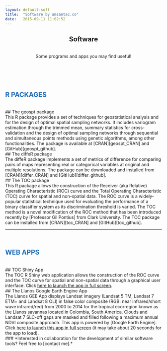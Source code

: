 ```yaml
---
layout: default-soft
title:  "Software by amsantac.co"
date:   2015-09-11 11:02:52
---
```

<header>
<h2>Software</h2>
<br>
<span class="byline">Some programs and apps you may find useful!</span>
</header>

<br>
<h2 style= "color:#1e6bb8">R PACKAGES</h2>
<br>
## The geospt package
<br>
This R package provides a set of techniques for geostatistical analysis and for the design of optimal spatial sampling networks. It includes variogram estimation through the trimmed mean, summary statistics for cross-validation and the design of optimal sampling networks through sequential and simultaneous points methods using genetic algorithms, among other functionalities. The package is available at [CRAN][geospt_CRAN] and [GitHub][geospt_github]. 

<br>
## The diffeR package
<br>
The diffeR package implements a set of metrics of difference for comparing pairs of maps representing real or categorical variables at original and multiple resolutions. The package can be downloaded and installed from [CRAN][differ_CRAN] and [GitHub][differ_github]. 

<br>
## The TOC package
<br>
This R package allows the construction of the Receiver (aka Relative) Operating Characteristic (ROC) curve and the Total Operating Characteristic (TOC) curve for spatial and non-spatial data. The ROC curve is a widely-popular statistical technique used for evaluating the performance of a binary classifier system as its discrimination threshold is varied. The TOC method is a novel modification of the ROC method that has been introduced recently by [Professor Gil Pontius] from Clark University. The TOC package can be installed from [CRAN][toc_CRAN] and [GitHub][toc_github].

<br>
<hr>
<br>
<h2 style= "color:#1e6bb8">WEB APPS</h2>
<br>
## TOC Shiny App
<br>
The TOC R Shiny web application allows the construction of the ROC curve and the TOC curve for spatial and non-spatial data through a graphical user interface. Click <a href="https://amsantac.shinyapps.io/TOCapp" target="_blank">here to launch the app in full screen</a>.

<br>
## The Llanos Google Earth Engine App
<br>
The Llanos GEE App displays Landsat imagery (Landsat 5 TM, Landsat 7 ETM+ and Landsat 8 OLI) in false color composite (RGB: near infrared/short wave infrared/red) from 2000 to 2014 for the tropical ecorregion known as the Llanos savannas located in Colombia, South America. Clouds and Landsat 7 SLC-off gaps are masked and filled following a maximum annual NDVI composite approach. This app is powered by [Google Earth Engine]. Click <a href="https://llanos-app-v2.appspot.com/" target="_blank">here to launch this app in full screen</a> (it may take about 20 seconds for the app to load).

<br>
### *Interested in collaboration for the development of similar software tools? Feel free to [contact me].*


[geospt_CRAN]: http://cran.r-project.org/web/packages/geospt/
[geospt_github]: https://github.com/amsantac/geospt
[differ_CRAN]: http://cran.r-project.org/web/packages/diffeR/
[differ_github]: https://github.com/amsantac/diffeR
[toc_CRAN]: http://cran.r-project.org/web/packages/TOC/
[toc_github]: https://github.com/amsantac/TOC
[Professor Gil Pontius]: http://www.clarku.edu/~rpontius/
[Google Earth Engine]: https://earthengine.google.org
[contact me]: contact.html

